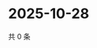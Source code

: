 # 2025-10-28

共 0 条

<!-- BEGIN ZHIHUQUESTIONS -->
<!-- 最后更新时间 Tue Oct 28 2025 02:17:18 GMT+0800 (China Standard Time) -->

<!-- END ZHIHUQUESTIONS -->
